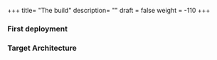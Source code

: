 +++
title= "The build"
description= ""
draft = false
weight = -110
+++
### First deployment


### Target Architecture
